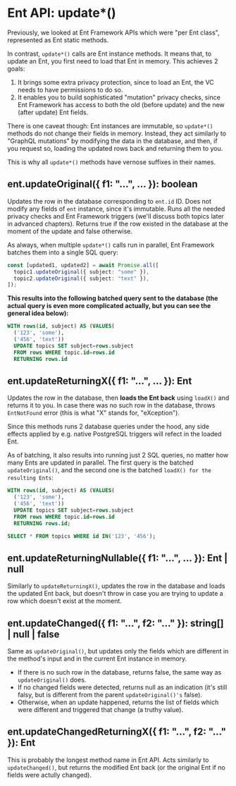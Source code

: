 # Ent API: update\*()

Previously, we looked at Ent Framework APIs which were "per Ent class", represented as Ent static methods.

In contrast, `update*()` calls are Ent instance methods. It means that, to update an Ent, you first need to load that Ent in memory. This achieves 2 goals:

1. It brings some extra privacy protection, since to load an Ent, the VC needs to have permissions to do so.
2. It enables you to build sophisticated "mutation" privacy checks, since Ent Framework has access to both the old (before update) and the new (after update) Ent fields.

There is one caveat though: Ent instances are immutable, so `update*()` methods do not change their fields in memory. Instead, they act similarly to "GraphQL mutations" by modifying the data in the database, and then, if you request so, loading the updated rows back and returning them to you.

This is why all `update*()` methods have vernose suffixes in their names.

## **ent.updateOriginal({ f1: "...", ... }): boolean**

Updates the row in the database corresponding to `ent.id` ID. Does not modify any fields of `ent` instance, since it's immutable. Runs all the needed privacy checks and Ent Framework triggers (we'll discuss both topics later in advanced chapters). Returns true if the row existed in the database at the moment of the update and false otherwise.

As always, when multiple `update*()` calls run in parallel, Ent Framework batches them into a single SQL query:

```typescript
const [updated1, updated2] = await Promise.all([
  topic1.updateOriginal({ subject: "some" }),
  topic2.updateOriginal({ subject: "text" }),
]);
```

**This results into the following batched query sent to the database (the actual query is even more complicated actually, but you can see the general idea below):**

```sql
WITH rows(id, subject) AS (VALUES(
  ('123', 'some'),
  ('456', 'text'))
  UPDATE topics SET subject=rows.subject
  FROM rows WHERE topic.id=rows.id
  RETURNING rows.id
```

## **ent.updateReturningX({ f1: "...", ... }): Ent**

Updates the row in the database,  then **loads the Ent back** using `loadX()` and returns it to you. In case there was no such row in the database, throws `EntNotFound` error (this is what "X" stands for, "eXception").

Since this methods runs 2 database queries under the hood, any side effects applied by e.g. native PostgreSQL triggers will refect in the loaded Ent.

As of batching, it also results into running  just 2 SQL queries, no matter how many Ents are updated in parallel. The first query is the batched `updateOriginal()`, and the second one is the batched `loadX() for the resulting Ents`:

```sql
WITH rows(id, subject) AS (VALUES(
  ('123', 'some'),
  ('456', 'text'))
  UPDATE topics SET subject=rows.subject
  FROM rows WHERE topic.id=rows.id
  RETURNING rows.id;

SELECT * FROM topics WHERE id IN('123', '456');
```

## **ent.updateReturningNullable({ f1: "...", ... }): Ent | null**

Similarly to `updateReturningX()`, updates the row in the database and loads the updated Ent back, but doesn't throw in case you are trying to update a row which doesn't exist at the moment.

## **ent.updateChanged({ f1: "...", f2: "..." }): string\[] | null | false**

Same as `updateOriginal()`, but updates only the fields which are different in the method's input and in the current Ent instance in memory.

* If there is no such row in the database, returns false, the same way as `updateOriginal()` does.
* If no changed fields were detected, returns null as an indication (it's still falsy, but is different from the parent `updateOriginal()'s` false).&#x20;
* Otherwise, when an update happened, returns the list of fields which were different and triggered that change (a truthy value).

## **ent.updateChangedReturningX({ f1: "...", f2: "..." }): Ent**

This is probably the longest method name in Ent API. Acts similarly to `updateChanged()`, but returns the modified Ent back (or the original Ent if no fields were actully changed).

